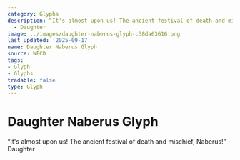 ```yaml
---
category: Glyphs
description: “It's almost upon us! The ancient festival of death and mischief, Naberus!”
  - Daughter
image: ../images/daughter-naberus-glyph-c38da63616.png
last_updated: '2025-09-17'
name: Daughter Naberus Glyph
source: WFCD
tags:
- Glyph
- Glyphs
tradable: false
type: Glyph
---
```


# Daughter Naberus Glyph

“It's almost upon us! The ancient festival of death and mischief, Naberus!” - Daughter

